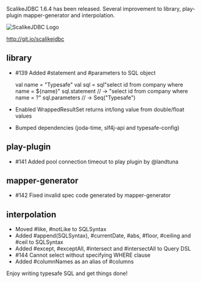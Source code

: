ScalikeJDBC 1.6.4 has been released. Several improvement to library, play-plugin mapper-generator and interpolation.

![ScalikeJDBC Logo](http://scalikejdbc.org/img/logo.png)

http://git.io/scalikejdbc

## library

- #139 Added #statement and #parameters to SQL object

    val name = "Typesafe"
    val sql = sql"select id from company where name = ${name}"
    sql.statement // -> "select id from company where name = ?"
    sql.parameters // -> Seq("Typesafe")

- Enabled WrappedResultSet returns int/long value from double/float values
- Bumped dependencies (joda-time, slf4j-api and typesafe-config)

## play-plugin

- #141 Added pool connection timeout to play plugin by @landtuna

## mapper-generator

- #142 Fixed invalid spec code generated by mapper-generator

## interpolation

- Moved #like, #notLike to SQLSyntax
- Added #append(SQLSyntax), #currentDate, #abs, #floor, #ceiling and #ceil to SQLSyntax
- Added #except, #exceptAll, #intersect and #intersectAll to Query DSL
- #144 Cannot select without specifying WHERE clause
- Added #columnNames as an alias of #columns

Enjoy writing typesafe SQL and get things done!

